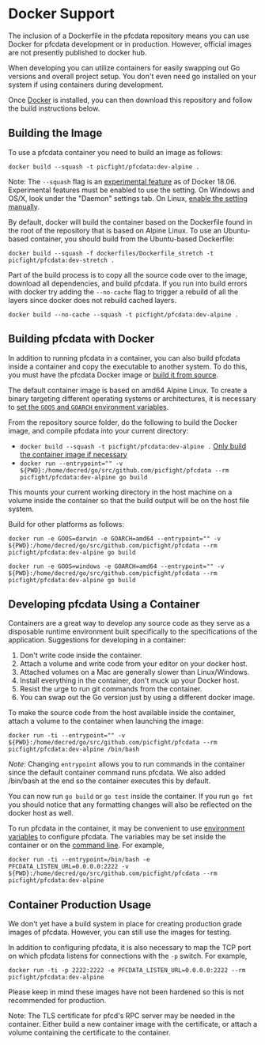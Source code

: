 # Docker Support

The inclusion of a Dockerfile in the pfcdata repository means you can use Docker
for pfcdata development or in production. However, official images are not
presently published to docker hub.

When developing you can utilize containers for easily swapping out Go versions
and overall project setup. You don't even need go installed on your system if
using containers during development.

Once [Docker](https://docs.docker.com/install/) is installed, you can then
download this repository and follow the build instructions below.

## Building the Image

To use a pfcdata container you need to build an image as follows:

`docker build --squash -t picfight/pfcdata:dev-alpine .`

Note: The `--squash` flag is an [experimental
feature](https://docs.docker.com/engine/reference/commandline/image_build/) as
of Docker 18.06. Experimental features must be enabled to use the setting. On
Windows and OS/X, look under the "Daemon" settings tab. On Linux, [enable the
setting manually](https://github.com/docker/cli/blob/master/experimental/README.md).

By default, docker will build the container based on the Dockerfile found in the
root of the repository that is based on Alpine Linux. To use an Ubuntu-based
container, you should build from the Ubuntu-based Dockerfile:

`docker build --squash -f dockerfiles/Dockerfile_stretch -t picfight/pfcdata:dev-stretch .`

Part of the build process is to copy all the source code over to the image,
download all dependencies, and build pfcdata. If you run into build errors with
docker try adding the `--no-cache` flag to trigger a rebuild of all the layers
since docker does not rebuild cached layers.

`docker build --no-cache --squash -t picfight/pfcdata:dev-alpine .`

## Building pfcdata with Docker

In addition to running pfcdata in a container, you can also build pfcdata inside
a container and copy the executable to another system. To do this, you must have
the pfcdata Docker image or [build it from source](#building-the-image).

The default container image is based on amd64 Alpine Linux. To create a binary
targeting different operating systems or architectures, it is necessary to [set
the `GOOS` and `GOARCH` environment variables](https://golang.org/doc/install/source#environment).

From the repository source folder, do the following to build the Docker image,
and compile pfcdata into your current directory:

- `docker build --squash -t picfight/pfcdata:dev-alpine .` [Only build the container image if necessary](#building-the-image)
- `docker run --entrypoint="" -v ${PWD}:/home/decred/go/src/github.com/picfight/pfcdata --rm picfight/pfcdata:dev-alpine go build`

This mounts your current working directory in the host machine on a volume
inside the container so that the build output will be on the host file system.

Build for other platforms as follows:

`docker run -e GOOS=darwin -e GOARCH=amd64 --entrypoint="" -v ${PWD}:/home/decred/go/src/github.com/picfight/pfcdata --rm picfight/pfcdata:dev-alpine go build`

`docker run -e GOOS=windows -e GOARCH=amd64 --entrypoint="" -v ${PWD}:/home/decred/go/src/github.com/picfight/pfcdata --rm picfight/pfcdata:dev-alpine go build`

## Developing pfcdata Using a Container

Containers are a great way to develop any source code as they serve as a
disposable runtime environment built specifically to the specifications of the
application. Suggestions for developing in a container:

1. Don't write code inside the container.
2. Attach a volume and write code from your editor on your docker host.
3. Attached volumes on a Mac are generally slower than Linux/Windows.
4. Install everything in the container, don't muck up your Docker host.
5. Resist the urge to run git commands from the container.
6. You can swap out the Go version just by using a different docker image.

To make the source code from the host available inside the container, attach a
volume to the container when launching the image:

`docker run -ti --entrypoint="" -v ${PWD}:/home/decred/go/src/github.com/picfight/pfcdata --rm picfight/pfcdata:dev-alpine /bin/bash`

_Note_: Changing `entrypoint` allows you to run commands in the container since
the default container command runs pfcdata. We also added /bin/bash at the
end so the container executes this by default.

You can now run `go build` or `go test` inside the container. If you run `go fmt`
you should notice that any formatting changes will also be reflected on the
docker host as well.

To run pfcdata in the container, it may be convenient to use [environment
variables](#using-configuration-environment-variables) to configure pfcdata. The
variables may be set inside the container or on the [command
line](https://docs.docker.com/engine/reference/run/#env-environment-variables).
For example,

`docker run -ti --entrypoint=/bin/bash -e PFCDATA_LISTEN_URL=0.0.0.0:2222 -v ${PWD}:/home/decred/go/src/github.com/picfight/pfcdata --rm picfight/pfcdata:dev-alpine`

## Container Production Usage

We don't yet have a build system in place for creating production grade images
of pfcdata. However, you can still use the images for testing.

In addition to configuring pfcdata, it is also necessary to map the TCP port on
which pfcdata listens for connections with the `-p` switch. For example,

`docker run -ti -p 2222:2222 -e PFCDATA_LISTEN_URL=0.0.0.0:2222 --rm picfight/pfcdata:dev-alpine`

Please keep in mind these images have not been hardened so this is not
recommended for production.

Note: The TLS certificate for pfcd's RPC server may be needed in the container.
Either build a new container image with the certificate, or attach a volume
containing the certificate to the container.
